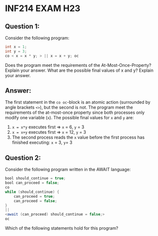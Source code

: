 # INF214 EXAM H23
## Question 1:
Consider the following program:
```java
int x = 1;
int y = 3;
co < x = x * y; > || x = x + y; oc
```
Does the program meet the requirements of the At-Most-Once-Property? Explain
your answer. What are the possible final values of x and y? Explain your answer.

## Answer: 
The first statement in the `co oc`-block is an atomic action (surrounded by angle brackets `<>`), but the second is not.
The program meet the requirements of the at-most-once property since both processes only modify one variable (`x`). 
The possible final values for `x` and `y` are: 
1. `x = x*y` executes first => `x` = 6, `y` = 3
2. `x = x+y` executes first => `x` = 12, `y` = 3
3. The second process reads the `x` value before the first process has finished executing: `x` = 3, `y`= 3

## Question 2: 
Consider the following program written in the AWAIT language:
```java
bool should_continue = true;
bool can_proceed = false;
co
while (should_continue) {
    can_proceed = true;
    can_proceed = false;
}
||
<await (can_proceed) should_continue = false;>
oc
```

Which of the following statements hold for this program?